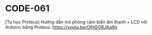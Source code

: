 # CODE-061
[Tự học Proteus] Hướng dẫn mô phỏng cảm biến âm thanh + LCD với Arduino bằng Proteus. https://youtu.be/OlHGORJAa9g
